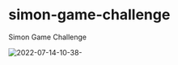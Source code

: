 # simon-game-challenge
Simon Game Challenge


![2022-07-14-10-38-](https://user-images.githubusercontent.com/65050139/178928688-7a7fe96c-807f-4161-bdfc-84210676fe4a.png)
